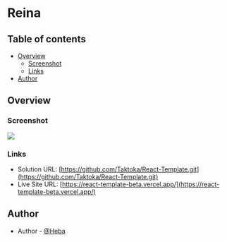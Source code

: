 # Reina

## Table of contents

- [Overview](#overview)
  - [Screenshot](#screenshot)
  - [Links](#links)
- [Author](#author)

## Overview

### Screenshot

![](/public/images/screenshot.png)

### Links

- Solution URL: [https://github.com/Taktoka/React-Template.git](https://github.com/Taktoka/React-Template.git)
- Live Site URL: [https://react-template-beta.vercel.app/](https://react-template-beta.vercel.app/)

## Author

- Author - [@Heba](https://github.com/Taktoka)





